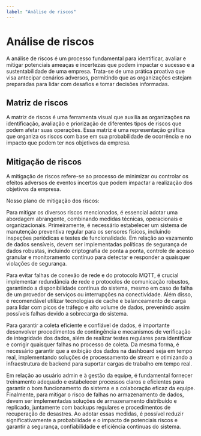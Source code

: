 ```yaml
---
label: "Análise de riscos"
---
```


# Análise de riscos
A análise de riscos é um processo fundamental para identificar, avaliar e mitigar potenciais ameaças e incertezas que podem impactar o sucesso e a sustentabilidade de uma empresa. Trata-se de uma prática proativa que visa antecipar cenários adversos, permitindo que as organizações estejam preparadas para lidar com desafios e tomar decisões informadas.

## Matriz de riscos
A matriz de riscos é uma ferramenta visual que auxilia as organizações na identificação, avaliação e priorização de diferentes tipos de riscos que podem afetar suas operações. Essa matriz é uma representação gráfica que organiza os riscos com base em sua probabilidade de ocorrência e no impacto que podem ter nos objetivos da empresa.

## Mitigação de riscos
A mitigação de riscos refere-se ao processo de minimizar ou controlar os efeitos adversos de eventos incertos que podem impactar a realização dos objetivos da empresa.

Nosso plano de mitigação dos riscos:

Para mitigar os diversos riscos mencionados, é essencial adotar uma abordagem abrangente, combinando medidas técnicas, operacionais e organizacionais. Primeiramente, é necessário estabelecer um sistema de manutenção preventiva regular para os sensores físicos, incluindo inspeções periódicas e testes de funcionalidade. Em relação ao vazamento de dados sensíveis, devem ser implementadas políticas de segurança de dados robustas, incluindo criptografia de ponta a ponta, controle de acesso granular e monitoramento contínuo para detectar e responder a quaisquer violações de segurança.

Para evitar falhas de conexão de rede e do protocolo MQTT, é crucial implementar redundância de rede e protocolos de comunicação robustos, garantindo a disponibilidade contínua do sistema, mesmo em caso de falha de um provedor de serviços ou interrupções na conectividade. Além disso, é recomendável utilizar tecnologias de cache e balanceamento de carga para lidar com picos de tráfego e alto volume de dados, prevenindo assim possíveis falhas devido a sobrecarga do sistema.

Para garantir a coleta eficiente e confiável de dados, é importante desenvolver procedimentos de contingência e mecanismos de verificação de integridade dos dados, além de realizar testes regulares para identificar e corrigir quaisquer falhas no processo de coleta. Da mesma forma, é necessário garantir que a exibição dos dados na dashboard seja em tempo real, implementando soluções de processamento de stream e otimizando a infraestrutura de backend para suportar cargas de trabalho em tempo real.

Em relação ao usuário admin e à gestão da equipe, é fundamental fornecer treinamento adequado e estabelecer processos claros e eficientes para garantir o bom funcionamento do sistema e a colaboração eficaz da equipe. Finalmente, para mitigar o risco de falhas no armazenamento de dados, devem ser implementadas soluções de armazenamento distribuído e replicado, juntamente com backups regulares e procedimentos de recuperação de desastres. Ao adotar essas medidas, é possível reduzir significativamente a probabilidade e o impacto de potenciais riscos e garantir a segurança, confiabilidade e eficiência contínuas do sistema.
